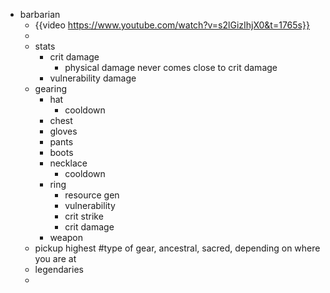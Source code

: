 - barbarian
	- {{video https://www.youtube.com/watch?v=s2lGizIhjX0&t=1765s}}
	-
	- stats
		- crit damage
			- physical damage never comes close to crit damage
		- vulnerability damage
	- gearing
		- hat
			- cooldown
		- chest
		- gloves
		- pants
		- boots
		- necklace
			- cooldown
		- ring
			- resource gen
			- vulnerability
			- crit strike
			- crit damage
		- weapon
	- pickup highest #type of gear, ancestral, sacred, depending on where you are at
	- legendaries
	-